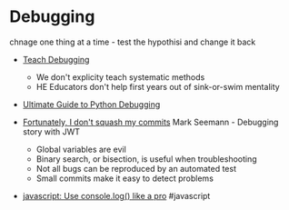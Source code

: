 Debugging
=========

chnage one thing at a time - test the hypothisi and change it back

* [Teach Debugging](https://danluu.com/teach-debugging/)
    * We don't explicity teach systematic methods
    * HE Educators don't help first years out of sink-or-swim mentality

* [Ultimate Guide to Python Debugging](https://martinheinz.dev/blog/24)

* [Fortunately, I don't squash my commits](https://blog.ploeh.dk/2020/10/05/fortunately-i-dont-squash-my-commits/) Mark Seemann - Debugging story with JWT
    * Global variables are evil
    * Binary search, or bisection, is useful when troubleshooting
    * Not all bugs can be reproduced by an automated test
    * Small commits make it easy to detect problems

* [javascript: Use console.log() like a pro](https://markodenic.com/use-console-log-like-a-pro/) #javascript

